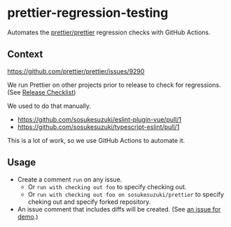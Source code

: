 # prettier-regression-testing

Automates the [prettier/prettier](https://github.com/prettier/prettier) regression checks with GitHub Actions.

## Context

https://github.com/prettier/prettier/issues/9290

We run Prettier on other projects prior to release to check for regressions. (See [Release Checklist](https://github.com/prettier/prettier/wiki/Release-Checklist))

We used to do that manually.

- https://github.com/sosukesuzuki/eslint-plugin-vue/pull/1
- https://github.com/sosukesuzuki/typescript-eslint/pull/1

This is a lot of work, so we use GitHub Actions to automate it.

## Usage

- Create a comment `run` on any issue.
  - Or `run with checking out foo` to specify checking out.
  - Or `run with checking out foo on sosukesuzuki/prettier` to specify cheking out and specify forked repository.
- An issue comment that includes diffs will be created. (See [an issue for demo](https://github.com/sosukesuzuki/prettier-regression-testing/issues/6).)
